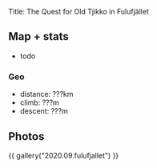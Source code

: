 Title: The Quest for Old Tjikko in Fulufjället

## Map + stats

* todo

### Geo

* distance: ???km
* climb: ???m
* descent: ???m

## Photos

{{ gallery("2020.09.fulufjallet") }}
